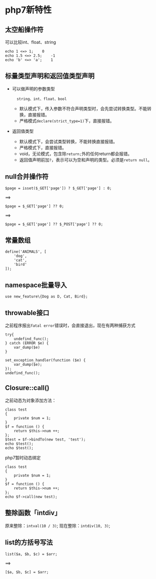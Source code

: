 # php7新特性

## 太空船操作符
可以比较int、float、string
```
echo 1 <=> 1;    0
echo 1.5 <=> 2.5;    -1
echo 'b' <=> 'a';    1
```

## 标量类型声明和返回值类型声明
- 可以做声明的参数类型

        string、int、float、bool
    - 默认模式下，传入参数不符合声明类型时，会先尝试转换类型。不能转换，直接报错。
    - 严格模式`declare(strict_type=1)`下，直接报错。

- 返回值类型
    - 默认模式下，会尝试类型转换，不能转换直接报错。
    - 严格模式下，直接报错。
    - void，无论模式，包含除`return;`外的任何return都会报错。
    - 返回值声明前加`?`，表示可以为空和声明的类型。必须是`return null`。

## null合并操作符
```
$page = isset($_GET['page']) ? $_GET['page'] : 0;
```
==>
```
$page = $_GET['page'] ?? 0;
```
==>
```
$page = $_GET['page'] ?? $_POST['page'] ?? 0;
```

## 常量数组
```
define('ANIMALS', [
    'dog',
    'cat',
    'bird'
]);
```

## namespace批量导入
```
use new_feature\{Dog as D, Cat, Bird};
```

## throwable接口
之前程序报出`fatal error`错误时，会直接退出，现在有两种捕获方式
```
try{
    undefind_func();
} catch (ERROR $e) {
    var_dump($e)
}
```
```
set_exception_handler(function ($e) {
    var_dump($e);
});
undefind_func();
```

## Closure::call()
之前动态为对象添加方法：
```
class test
{
    private $num = 1;
}
$f = function () {
    return $this->num ++;
};
$test = $f->bindTo(new test, 'test');
echo $test();
echo $test();
```
php7暂时动态绑定
```
class test
{
    private $num = 1;
}
$f = function () {
    return $this->num ++;
};
echo $f->call(new test);
```

## 整除函数「intdiv」
原来整除：`intval(10 / 3)`;
现在整除：`intdiv(10, 3)`;

## list的方括号写法
```
list($a, $b, $c) = $arr;
```
==>
```
[$a, $b, $c] = $arr;
```